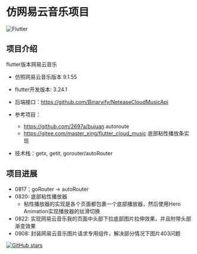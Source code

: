 # 仿网易云音乐项目

![Flutter](https://img.shields.io/badge/flutter-v3.24.1-blue)

## 项目介绍

flutter版本网易云音乐

- 仿照网易云音乐版本 9.1.55

- flutter开发版本: 3.24.1

- 后端接口：https://github.com/Binaryify/NeteaseCloudMusicApi

- 参考项目：
    - https://github.com/2697a/bujuan autoroute
    - https://gitee.com/master_xing/flutter_cloud_music 底部粘性播放条实现

- 技术栈：getx, getit, gorouter/autoRouter

## 项目进展

- 0817：goRouter -> autoRouter
- 0820: 底部粘性播放器
    - 粘性播放器的实现是各个页面都包裹一个底部播放器，然后使用Hero Animation实现播放器的丝滑切换
- 0822: 实现网易云音乐我的页面中头部下拉底部图片拉伸效果，并且附带头部渐变效果
- 0908: 封装网易云音乐图片请求专用组件，解决部分情况下图片403问题

[![GitHub stars](https://img.shields.io/github/stars/username/repository.svg?style=social&label=Star&maxAge=2592000)](https://github.com/Hao-yiwen/netease_cloud_music_app/stargazers)